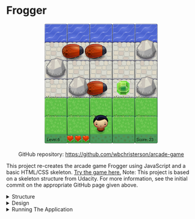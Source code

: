 # Frogger

<div style="display: flex; flex-direction: column; align-items: center">
    <img alt="A sample image of the game screen during use" width="300" src="../assets/Frogger-imgs/general-game.png">
    <div style="margin-top: 20px">
        GitHub repository: <a target="\_blank" href="https://github.com/wbchristerson/arcade-game">https://github.com/wbchristerson/arcade-game</a>
    </div>
</div>

This project re-creates the arcade game Frogger using JavaScript and a basic HTML/CSS skeleton. <a href="https://wbchristerson.github.io/arcade-game/" target="\_blank">Try the game here.</a> Note: This project is based on a skeleton structure from Udacity. For more information, see the initial commit on the appropriate GitHub page given above.

<details>
    <summary>Structure</summary>
    <br>
    <ul>
        <li>The game has 15 levels which the player must complete while avoiding enemy bugs.</li>
        <li>You traverse the board using the arrow keys.</li>
        <li>If you come in contact with a bug, you lose a life and return to the default position on screen.</li>
        <li>You can also collect gems (of varying point values) and stars (which give extra lives).</li>
        <li>If you lose all your lives, the game is over. If you complete all 15 levels with at least one life left, you win.</li>
        <li>When the game ends, you may play again or return to the introductory page.</li>
    </ul>
</details>

<details>
    <summary>Design</summary>
    <br>
    The game begins with an introductory page explaining how to play. It also lists the player's possible avatars, along with which keys to press to switch avatars. Begin by pressing the "space" key.

    <div style="display: flex; justify-content: center; margin-top: 20px; margin-bottom: 20px;">
        <img src="/assets/Frogger-imgs/intro-page.png" alt="A screenshot of the game's introductory page" width="300">
    </div>

    The game page includes a background of grass, brick, and water. Your score, remaining lives, and level appear at the bottom. You have to cross the board while avoiding enemy bugs. Gems and stars appear occasionally, and you get points for every gem you collect: 3 for blue gems, 6 for green gems, and 9 for orange gems.

    <div style="display: flex; justify-content: center; margin-top: 20px; margin-bottom: 20px;">
        <img src="/assets/Frogger-imgs/game-page.png" alt="A screenshot of the game during play" width="300">
    </div>

    The end page resembles the introductory page and congratulates you on completing the game.

    <div style="display: flex; justify-content: space-around; margin-top: 20px; margin-bottom: 20px; flex-wrap: wrap;">
        <img style="margin-top: 10px; margin-bottom: 10px;" src="/assets/Frogger-imgs/end-lose-page.png" alt="A screenshot of the end page upon a loss" width="300">
        <img style="margin-top: 10px; margin-bottom: 10px;" src="/assets/Frogger-imgs/end-page.png" alt="A screenshot of the end page upon a win" width="300">
    </div>

    <div style="margin-bottom: 20px;">
        The game becomes increasingly difficult. The chance of each of three independent rocks appearing on screen increases up to level 5, after which time they will all always appear (though sometimes overlapping each other). One strategy to avoid losing lives is to wait for the right half of the screen to become clear and cross from that half (since enemy bugs always cross the screen from left to right). To further increase difficulty beyond level 5, a fourth rock will always appear somewhere in the rightmost column.
    </div>
</details>

<details>
    <summary>Running The Application</summary>
    <br>
    Run the application in your browser by <a href="https://wbchristerson.github.io/arcade-game/" target="\_blank">clicking here</a>. To download, clone the repository using this terminal command:
    <br>
    <code>git clone https://github.com/wbchristerson/arcade-game.git</code>
    <br>
    <br>
    Alternatively, follow the instructions below to download to a hard drive:

    <ul>
        <li>Navigate to <a href="https://github.com/wbchristerson/arcade-game" target="\_blank">this page</a>.</li>
        <li>Click the green "Clone or download" button towards the right then choose "Download ZIP".</li>
        <li>Find the folder <code>arcade-game-master</code> in your Downloads folder or wherever it was placed on your device.</li>
        <li>Right click and choose "Extract All" then extract.</li>
        <li>Open your browser and use <code>Ctrl + O</code> (for Windows machines) to open the file selector on your device.</li>
        <li>Go to <code>arcade-game-master</code>, enter <code>arcade-game-master</code> again, then select <code>index.html</code>. The game screen will appear.</li>
    </ul>
</details>
